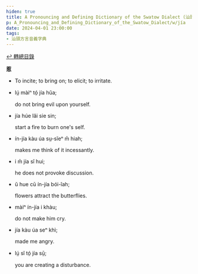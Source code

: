 ```yaml
---
hiden: true
title: A Pronouncing and Defining Dictionary of the Swatow Dialect (汕頭方言音義字典) / jía
p: A_Pronouncing_and_Defining_Dictionary_of_the_Swatow_Dialect/w/jía
date: 2024-04-01 23:00:00
tags: 
- 汕頭方言音義字典
---
```


[↩️ 轉總目錄](/A_Pronouncing_and_Defining_Dictionary_of_the_Swatow_Dialect)


**惹**
- To incite; to bring on; to elicit; to irritate.

- lṳ́ màiⁿ tó̤ jía hŭa;

  do not bring evil upon yourself.

- jía húe lâi sie sin;

  start a fire to burn one's self.

- ín-jía kàu úa sṳ-sĭeⁿ m̄ hiah;

  makes me think of it incessantly.

- i m̄ jía sĭ hui;

  he does not provoke discussion.

- ŭ hue cū ín-jía bói-îah;

  flowers attract the butterflies.

- màiⁿ ín-jía i khàu;

  do not make him cry.

- jía kàu úa seⁿ khì;

  made me angry.

- lṳ́ sĭ tó̤ jía sṳ̄;

  you are creating a disturbance.